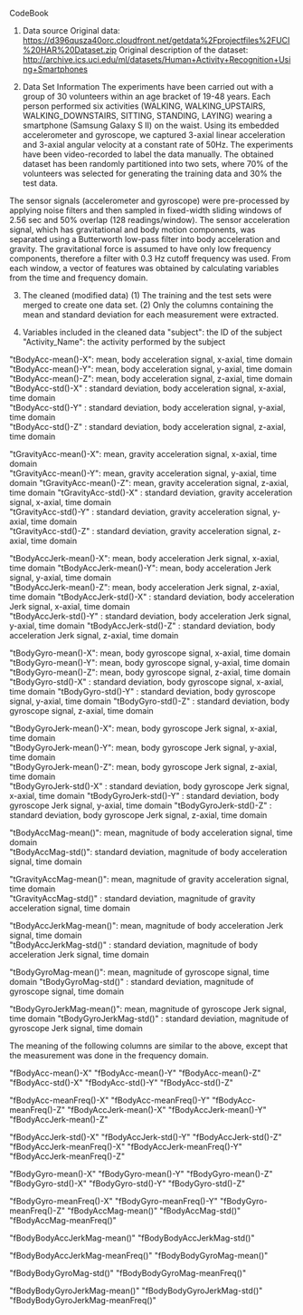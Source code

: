 CodeBook

1. Data source
Original data: https://d396qusza40orc.cloudfront.net/getdata%2Fprojectfiles%2FUCI%20HAR%20Dataset.zip
Original description of the dataset: http://archive.ics.uci.edu/ml/datasets/Human+Activity+Recognition+Using+Smartphones

2. Data Set Information
The experiments have been carried out with a group of 30 volunteers within an age bracket of 19-48 years. Each person performed six activities (WALKING, WALKING_UPSTAIRS, WALKING_DOWNSTAIRS, SITTING, STANDING, LAYING) wearing a smartphone (Samsung Galaxy S II) on the waist. Using its embedded accelerometer and gyroscope, we captured 3-axial linear acceleration and 3-axial angular velocity at a constant rate of 50Hz. The experiments have been video-recorded to label the data manually. The obtained dataset has been randomly partitioned into two sets, where 70% of the volunteers was selected for generating the training data and 30% the test data.

The sensor signals (accelerometer and gyroscope) were pre-processed by applying noise filters and then sampled in fixed-width sliding windows of 2.56 sec and 50% overlap (128 readings/window). The sensor acceleration signal, which has gravitational and body motion components, was separated using a Butterworth low-pass filter into body acceleration and gravity. The gravitational force is assumed to have only low frequency components, therefore a filter with 0.3 Hz cutoff frequency was used. From each window, a vector of features was obtained by calculating variables from the time and frequency domain.

3. The cleaned (modified data)
(1) The training and the test sets were merged to create one data set.
(2) Only the columns containing the mean and standard deviation for each measurement were extracted.

4. Variables included in the cleaned data
 "subject": the ID of the subject
 "Activity_Name": the activity performed by the subject

 "tBodyAcc-mean()-X": mean, body acceleration signal, x-axial, time domain  
 "tBodyAcc-mean()-Y": mean, body acceleration signal, y-axial, time domain  
 "tBodyAcc-mean()-Z": mean, body acceleration signal, z-axial, time domain  
 "tBodyAcc-std()-X" : standard deviation, body acceleration signal, x-axial, time domain  
 "tBodyAcc-std()-Y" : standard deviation, body acceleration signal, y-axial, time domain  
 "tBodyAcc-std()-Z" : standard deviation, body acceleration signal, z-axial, time domain  
 
 "tGravityAcc-mean()-X": mean, gravity acceleration signal, x-axial, time domain  
 "tGravityAcc-mean()-Y": mean, gravity acceleration signal, y-axial, time domain 
 "tGravityAcc-mean()-Z": mean, gravity acceleration signal, z-axial, time domain 
 "tGravityAcc-std()-X" : standard deviation, gravity acceleration signal, x-axial, time domain  
 "tGravityAcc-std()-Y" : standard deviation, gravity acceleration signal, y-axial, time domain  
 "tGravityAcc-std()-Z" : standard deviation, gravity acceleration signal, z-axial, time domain  
 
 "tBodyAccJerk-mean()-X": mean, body acceleration Jerk signal, x-axial, time domain 
 "tBodyAccJerk-mean()-Y": mean, body acceleration Jerk signal, y-axial, time domain  
 "tBodyAccJerk-mean()-Z": mean, body acceleration Jerk signal, z-axial, time domain 
 "tBodyAccJerk-std()-X" : standard deviation, body acceleration Jerk signal, x-axial, time domain   
 "tBodyAccJerk-std()-Y" : standard deviation, body acceleration Jerk signal, y-axial, time domain 
 "tBodyAccJerk-std()-Z" : standard deviation, body acceleration Jerk signal, z-axial, time domain 
 
 "tBodyGyro-mean()-X": mean, body gyroscope signal, x-axial, time domain  
 "tBodyGyro-mean()-Y": mean, body gyroscope signal, y-axial, time domain 
 "tBodyGyro-mean()-Z": mean, body gyroscope signal, z-axial, time domain 
 "tBodyGyro-std()-X" : standard deviation, body gyroscope signal, x-axial, time domain
 "tBodyGyro-std()-Y" : standard deviation, body gyroscope signal, y-axial, time domain
 "tBodyGyro-std()-Z" : standard deviation, body gyroscope signal, z-axial, time domain
 
 "tBodyGyroJerk-mean()-X": mean, body gyroscope Jerk signal, x-axial, time domain   
 "tBodyGyroJerk-mean()-Y": mean, body gyroscope Jerk signal, y-axial, time domain  
 "tBodyGyroJerk-mean()-Z": mean, body gyroscope Jerk signal, z-axial, time domain  
 "tBodyGyroJerk-std()-X" : standard deviation, body gyroscope Jerk signal, x-axial, time domain 
 "tBodyGyroJerk-std()-Y" : standard deviation, body gyroscope Jerk signal, y-axial, time domain 
 "tBodyGyroJerk-std()-Z" : standard deviation, body gyroscope Jerk signal, z-axial, time domain 
 
 "tBodyAccMag-mean()": mean, magnitude of body acceleration signal, time domain  
 "tBodyAccMag-std()":  standard deviation, magnitude of body acceleration signal, time domain  
 
 "tGravityAccMag-mean()": mean, magnitude of gravity acceleration signal, time domain  
 "tGravityAccMag-std()" : standard deviation, magnitude of gravity acceleration signal, time domain  
 
 "tBodyAccJerkMag-mean()": mean, magnitude of body acceleration Jerk signal, time domain  
 "tBodyAccJerkMag-std()" : standard deviation, magnitude of body acceleration Jerk signal, time domain
 
 "tBodyGyroMag-mean()": mean, magnitude of gyroscope signal, time domain
 "tBodyGyroMag-std()" : standard deviation, magnitude of gyroscope signal, time domain
 
 "tBodyGyroJerkMag-mean()": mean, magnitude of gyroscope Jerk signal, time domain 
 "tBodyGyroJerkMag-std()" : standard deviation, magnitude of gyroscope Jerk signal, time domain 
 
 The meaning of the following columns are similar to the above, except that the measurement was done in the frequency domain.
 
 "fBodyAcc-mean()-X" 
 "fBodyAcc-mean()-Y" 
 "fBodyAcc-mean()-Z" 
 "fBodyAcc-std()-X" 
 "fBodyAcc-std()-Y" 
 "fBodyAcc-std()-Z" 
 
 "fBodyAcc-meanFreq()-X" 
 "fBodyAcc-meanFreq()-Y" 
 "fBodyAcc-meanFreq()-Z" 
 "fBodyAccJerk-mean()-X" 
 "fBodyAccJerk-mean()-Y" 
 "fBodyAccJerk-mean()-Z" 
 
 "fBodyAccJerk-std()-X" 
 "fBodyAccJerk-std()-Y" 
 "fBodyAccJerk-std()-Z" 
 "fBodyAccJerk-meanFreq()-X" 
 "fBodyAccJerk-meanFreq()-Y" 
 "fBodyAccJerk-meanFreq()-Z" 
 
 "fBodyGyro-mean()-X" 
 "fBodyGyro-mean()-Y" 
 "fBodyGyro-mean()-Z" 
 "fBodyGyro-std()-X" 
 "fBodyGyro-std()-Y" 
 "fBodyGyro-std()-Z" 
 
 "fBodyGyro-meanFreq()-X" 
 "fBodyGyro-meanFreq()-Y" 
 "fBodyGyro-meanFreq()-Z" 
 "fBodyAccMag-mean()" 
 "fBodyAccMag-std()" 
 "fBodyAccMag-meanFreq()" 
 
 "fBodyBodyAccJerkMag-mean()" 
 "fBodyBodyAccJerkMag-std()" 
 
 "fBodyBodyAccJerkMag-meanFreq()" 
 "fBodyBodyGyroMag-mean()" 
 
 "fBodyBodyGyroMag-std()" 
 "fBodyBodyGyroMag-meanFreq()" 
 
 "fBodyBodyGyroJerkMag-mean()" 
 "fBodyBodyGyroJerkMag-std()" 
 "fBodyBodyGyroJerkMag-meanFreq()"

